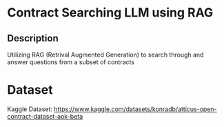 # Contract Searching LLM using RAG


## Description
Utilizing RAG (Retrival Augmented Generation) to search through and answer questions from a subset of contracts


# Dataset

Kaggle Dataset: https://www.kaggle.com/datasets/konradb/atticus-open-contract-dataset-aok-beta
